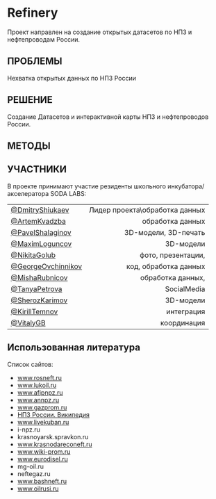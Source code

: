 # Refinery
Проект направлен на создание открытых датасетов по НПЗ и нефтепроводам России.

## ПРОБЛЕМЫ
Нехватка открытых данных по НПЗ России

## РЕШЕНИЕ
Создание Датасетов и интерактивной карты НПЗ и нефтепроводов России.

## МЕТОДЫ



## УЧАСТНИКИ
В проекте принимают участие резиденты школьного инкубатора/акселератора SODA LABS:

|                                                             |                                   |
|-------------------------------------------------------------|----------------------------------:|
 [@DmitryShiukaev](https://twitter.com/DmitryShiukaev)        | Лидер проекта\обработка данных    |
 [@ArtemKvadzba](https://twitter.com/Artem_Kvadzba)           | обработка данных                  |
 [@PavelShalaginov](https://twitter.com/PavelShalaginov)      | 3D-модели, 3D-печать              |
 [@MaximLoguncov](https://twitter.com/MaximLoguncov)          | 3D-модели                         |
 [@NikitaGolub](https://twitter.com/Nikita_Golub)             | фото, презентации,                |
 [@GeorgeOvchinnikov](https://twitter.com/GeorgeOvchinn)      | код, обработка данных             |
 [@MishaRubnicov](https://twitter.com/MishaRubnicov)          | обработка данных,                 |
 [@TanyaPetrova](https://twitter.com/TanyaPetrova17)          | SocialMedia                       |
 [@SherozKarimov](https://twitter.com/SherozKarimov)          | 3D-модели                         | 
 [@KirillTemnov](https://twitter.com/KirillTemnov)            | интеграция                        |
 [@VitalyGB](https://github.com/VitalyGB)                     | координация                       |





## Использованная литература
Список сайтов: 
- www.rosneft.ru
- www.lukoil.ru
- www.afipnpz.ru
- www.annpz.ru
- www.gazprom.ru
- [НПЗ России. Википедия](http://ru.wikipedia.org/wiki/%D0%9D%D0%B5%D1%84%D1%82%D1%8F%D0%BD%D0%B0%D1%8F_%D0%BF%D1%80%D0%BE%D0%BC%D1%8B%D1%88%D0%BB%D0%B5%D0%BD%D0%BD%D0%BE%D1%81%D1%82%D1%8C_%D0%A0%D0%BE%D1%81%D1%81%D0%B8%D0%B8)
- www.livekuban.ru
- i-npz.ru
- krasnoyarsk.spravkon.ru
- www.krasnodareconeft.ru
- www.wiki-prom.ru
- www.eurodisel.ru
- mg-oil.ru
- neftegaz.ru
- www.bashneft.ru
- www.oilrusi.ru






 
